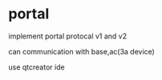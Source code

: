 # portal
implement portal protocal v1 and v2

can communication with base,ac(3a device)

use qtcreator ide
